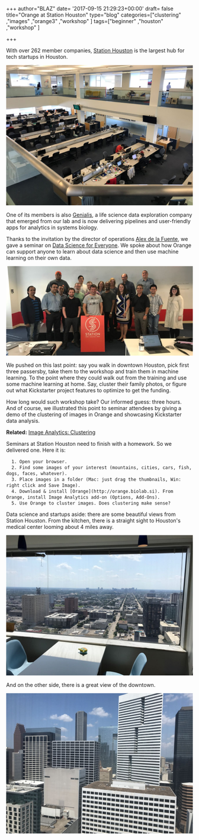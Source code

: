 +++
author="BLAZ"
date= '2017-09-15 21:29:23+00:00'
draft= false
title="Orange at Station Houston"
type="blog"
categories=["clustering" ,"images" ,"orange3" ,"workshop" ]
tags=["beginner" ,"houston" ,"workshop" ]

+++

With over 262 member companies, [Station Houston](http://stationhouston.com) is the largest hub for tech startups in Houston.

[![](/images/2017/09/station-houston.jpg)
](https://blog.biolab.si/wp-content/uploads/2017/09/station-houston.jpg)

One of its members is also [Genialis](https://www.genialis.com), a life science data exploration company that emerged from our lab and is now delivering pipelines and user-friendly apps for analytics in systems biology.

Thanks to the invitation by the director of operations [Alex de la Fuente](https://www.linkedin.com/in/alexdelafuente/), we gave a seminar on [Data Science for Everyone](https://www.eventbrite.com/e/data-science-for-everyone-dr-blaz-zupan-baylor-college-of-medicine-tickets-36909445144#). We spoke about how Orange can support anyone to learn about data science and then use machine learning on their own data.

[![](/images/2017/09/station-houston-group-photo.jpg)
](https://blog.biolab.si/wp-content/uploads/2017/09/station-houston-group-photo.jpg)

We pushed on this last point: say you walk in downtown Houston, pick first three passersby, take them to the workshop and train them in machine learning. To the point where they could walk out from the training and use some machine learning at home. Say, cluster their family photos, or figure out what Kickstarter project features to optimize to get the funding.

How long would such workshop take? Our informed guess: three hours. And of course, we illustrated this point to seminar attendees by giving a demo of the clustering of images in Orange and showcasing Kickstarter data analysis.


**Related:** [Image Analytics: Clustering](https://blog.biolab.si/2017/04/03/image-analytics-clustering/)


Seminars at Station Houston need to finish with a homework. So we delivered one. Here it is:



 	  1. Open your browser.
 	  2. Find some images of your interest (mountains, cities, cars, fish, dogs, faces, whatever).
 	  3. Place images in a folder (Mac: just drag the thumbnails, Win: right click and Save Image).
 	  4. Download & install [Orange](http://orange.biolab.si). From Orange, install Image Analytics add-on (Options, Add-Ons).
 	  5. Use Orange to cluster images. Does clustering make sense?

Data science and startups aside: there are some beautiful views from Station Houston. From the kitchen, there is a straight sight to Houston's medical center looming about 4 miles away.

[![](/images/2017/09/station-houston-medical-center.jpg)
](https://blog.biolab.si/wp-content/uploads/2017/09/station-houston-medical-center.jpg)

And on the other side, there is a great view of the downtown.

[![](/images/2017/09/station-houston-downtown.jpg)
](https://blog.biolab.si/wp-content/uploads/2017/09/station-houston-downtown.jpg)
